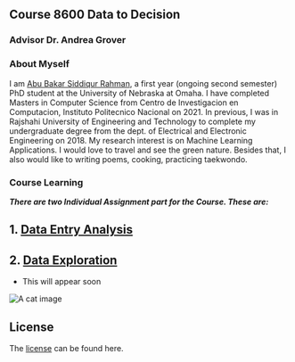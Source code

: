 ## Course 8600 Data to Decision
### Advisor Dr. Andrea Grover

### About Myself  

I am [Abu  Bakar Siddiqur Rahman](https://www.linkedin.com/in/abu-bakar-siddiqur-rahman-rocky-8a6787119/), a first year (ongoing second semester) PhD student at the University of Nebraska at Omaha. I have completed Masters in Computer Science from Centro de Investigacion en Computacion, Instituto Politecnico Nacional on 2021. In previous, I was in Rajshahi University of Engineering and Technology to complete my undergraduate degree from the dept. of Electrical and Electronic Engineering on 2018. My research interest is on Machine Learning Applications. I would love to travel and see the green nature. Besides that, I also would like to writing poems, cooking, practicing taekwondo.


### Course Learning

**_There are two Individual Assignment part for the Course. These are:_**
## 1. [Data Entry Analysis](https://github.com/121107/Data/blob/master/Data%20Entry%20Analysis)


## 2. [Data Exploration](https://github.com/121107/Data/blob/master/Data%20Exploration)
   * This will appear soon

![A cat image](C:/Users/abubakarsiddiqurra/Documents/Data/R2.png)

## License
The [license](https://github.com/121107/Data/blob/master/License) can be found here.
